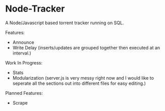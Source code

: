 # Node-Tracker
A Node/Javascript based torrent tracker running on SQL.

Features:

- Announce
- Write Delay (inserts/updates are grouped together then executed at an interval.)


Work In Progress:

- Stats
- Modularization (server.js is very messy right now and I would like to seperate all the sections out into different files for easy editing.)

Planned Features:

- Scrape